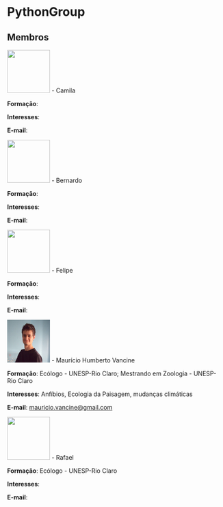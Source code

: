 # PythonGroup

## Membros 
<img src="" width="100" height="100">
- Camila  

  **Formação**: 
  
  **Interesses**: 
  
  **E-mail**: 


<img src="" width="100" height="100">
- Bernardo

  **Formação**: 
  
  **Interesses**: 
  
  **E-mail**: 
  

<img src="" width="100" height="100">
- Felipe  

  **Formação**: 
  
  **Interesses**: 
  
  **E-mail**: 
  
  
  <img src="https://github.com/LEEClab/SDMGroup/blob/master/members/mau.jpg" width="100" height="100">
- Maurício Humberto Vancine    

  **Formação**: Ecólogo - UNESP-Rio Claro; Mestrando em Zoologia - UNESP-Rio Claro
  
  **Interesses**: Anfíbios, Ecologia da Paisagem, mudanças climáticas
  
  **E-mail**: mauricio.vancine@gmail.com
  
  
  <img src="" width="100" height="100">
- Rafael  

  **Formação**: Ecólogo - UNESP-Rio Claro
  
  **Interesses**: 
  
  **E-mail**: 
